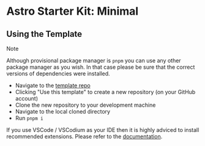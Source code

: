 # Astro Starter Kit: Minimal

## Using the Template

> [!NOTE]
> Although provisional package manager is `pnpm` you can use any other package manager as you wish. In that case please be sure that the correct versions of dependencies were installed.

* Navigate to the [template repo](https://github.com/ozanmuyes/template-astro-ts-eslint-prettier)
* Clicking "Use this template" to create a new repository (on your GitHub account)
* Clone the new repository to your development machine
* Navigate to the local cloned directory
* Run `pnpm i`

If you use VSCode / VSCodium as your IDE then it is highly adviced to install recommended extensions. Please refer to the [documentation](https://code.visualstudio.com/docs/editor/extension-marketplace#_recommended-extensions).
